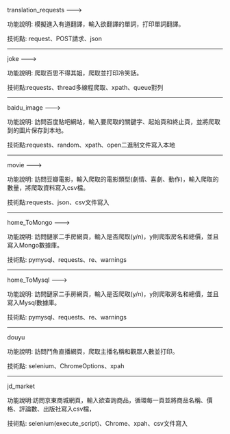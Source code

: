 translation_requests ---> 

功能說明: 模擬進入有道翻譯，輸入欲翻譯的單詞，打印單詞翻譯。

技術點: request、POST請求、json

-------------------------------------------------------------------
joke --->

功能說明: 爬取百思不得其姐，爬取並打印冷笑話。

技術點:requests、thread多線程爬取、xpath、queue對列

-------------------------------------------------------------------
baidu_image --->

功能說明: 訪問百度貼吧網站，輸入要爬取的關鍵字、起始頁和終止頁，並將爬取到的圖片保存到本地。

技術點:requests、random、xpath、open二進制文件寫入本地

-------------------------------------------------------------------
movie --->

功能說明: 訪問豆瓣電影，輸入爬取的電影類型(劇情、喜劇、動作)，輸入爬取的數量，將爬取資料寫入csv檔。

技術點:requests、json、csv文件寫入

-------------------------------------------------------------------
home_ToMongo --->

功能說明: 訪問鏈家二手房網頁，輸入是否爬取(y/n)，y則爬取房名和總價，並且寫入Mongo數據庫。

技術點: pymysql、requests、re、warnings

-------------------------------------------------------------------
home_ToMysql --->

功能說明: 訪問鏈家二手房網頁，輸入是否爬取(y/n)，y則爬取房名和總價，並且寫入Mysql數據庫。

技術點: pymysql、requests、re、warnings

-------------------------------------------------------------------
douyu

功能說明: 訪問鬥魚直播網頁，爬取主播名稱和觀眾人數並打印。

技術點: selenium、ChromeOptions、xpah

-------------------------------------------------------------------
jd_market

功能說明:訪問京東商城網頁，輸入欲查詢商品，循環每一頁並將商品名稱、價格、評論數、出版社寫入csv檔，

技術點: selenium(execute_script)、Chrome、xpah、csv文件寫入
